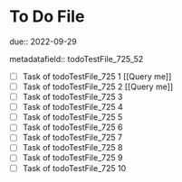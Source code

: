 # To Do File

due:: 2022-09-29

metadatafield:: todoTestFile_725_52

- [ ] Task of todoTestFile_725 1 [[Query me]]
- [ ] Task of todoTestFile_725 2 [[Query me]]
- [ ] Task of todoTestFile_725 3
- [ ] Task of todoTestFile_725 4
- [ ] Task of todoTestFile_725 5
- [ ] Task of todoTestFile_725 6
- [ ] Task of todoTestFile_725 7
- [ ] Task of todoTestFile_725 8
- [ ] Task of todoTestFile_725 9
- [ ] Task of todoTestFile_725 10